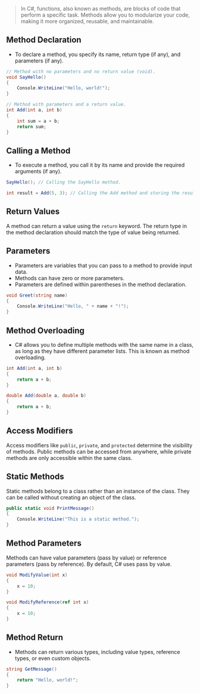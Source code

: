 >In C#, functions, also known as methods, are blocks of code that perform a specific task. Methods allow you to modularize your code, making it more organized, reusable, and maintainable.
## Method Declaration
- To declare a method, you specify its name, return type (if any), and parameters (if any).
```cs
// Method with no parameters and no return value (void).
void SayHello()
{
    Console.WriteLine("Hello, world!");
}

// Method with parameters and a return value.
int Add(int a, int b)
{
    int sum = a + b;
    return sum;
}
```
## Calling a Method
- To execute a method, you call it by its name and provide the required arguments (if any).
```cs
SayHello(); // Calling the SayHello method.

int result = Add(5, 3); // Calling the Add method and storing the result in 'result'.
```
## Return Values
A method can return a value using the `return` keyword. The return type in the method declaration should match the type of value being returned.
## Parameters
- Parameters are variables that you can pass to a method to provide input data.
- Methods can have zero or more parameters.
- Parameters are defined within parentheses in the method declaration.
```cs
void Greet(string name)
{
    Console.WriteLine("Hello, " + name + "!");
}
```
## Method Overloading
- C# allows you to define multiple methods with the same name in a class, as long as they have different parameter lists. This is known as method overloading.
```cs
int Add(int a, int b)
{
    return a + b;
}

double Add(double a, double b)
{
    return a + b;
}
```
## Access Modifiers
Access modifiers like `public`, `private`, and `protected` determine the visibility of methods. Public methods can be accessed from anywhere, while private methods are only accessible within the same class.
## Static Methods
Static methods belong to a class rather than an instance of the class. They can be called without creating an object of the class.
```cs
public static void PrintMessage()
{
    Console.WriteLine("This is a static method.");
}
```
## Method Parameters
Methods can have value parameters (pass by value) or reference parameters (pass by reference). By default, C# uses pass by value.
```cs
void ModifyValue(int x)
{
    x = 10;
}

void ModifyReference(ref int x)
{
    x = 10;
}
```
## Method Return 
- Methods can return various types, including value types, reference types, or even custom objects.
```cs
string GetMessage()
{
    return "Hello, world!";
}
```
